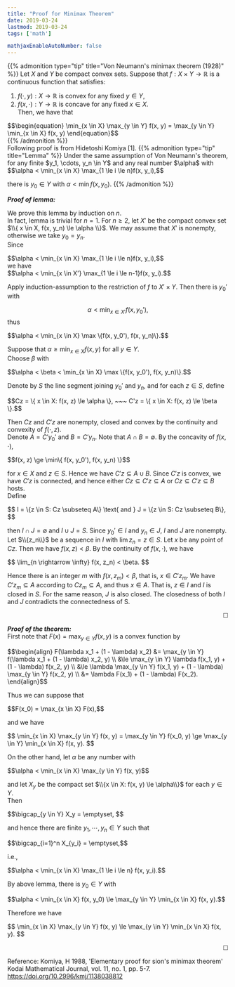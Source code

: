```yaml
---
title: "Proof for Minimax Theorem"
date: 2019-03-24
lastmod: 2019-03-24
tags: ['math']

mathjaxEnableAutoNumber: false
---
```

{{% admonition type="tip" title="Von Neumann's minimax theorem (1928)" %}}
Let $X$ and $Y$ be compact convex sets. Suppose that $f:X \times Y \rightarrow \mathbb{R}$ is a continuous function that satisfies:  
1. $f(\cdot, y): X \rightarrow \mathbb{R}$ is convex for any fixed $y \in Y$,  
2. $f(x, \cdot): Y \rightarrow \mathbb{R}$ is concave for any fixed $x \in X$.  
Then, we have that

<div>$$\begin{equation}
\min_{x \in X} \max_{y \in Y} f(x, y) = \max_{y \in Y} \min_{x \in X} f(x, y)
\end{equation}$$</div>
{{% /admonition %}}
<br>
Following proof is from Hidetoshi Komiya [1].
<!--more-->
{{% admonition type="tip" title="Lemma" %}}
Under the same assumption of Von Neumann's theorem, for any finite $y_1, \cdots, y_n \in Y$ and any real number $\alpha$ with

<div>$$\alpha < \min_{x \in X} \max_{1 \le i \le n}f(x, y_i),$$</div>

there is $y_0 \in Y$ with $\alpha < \min f(x, y_0)$.
{{% /admonition %}}

__*Proof of lemma:*__  
<!-- We just need to prove this on the case $n = 2$.   -->
We prove this lemma by induction on $n$.  
In fact, lemma is trivial for $n = 1$. For $n \ge 2$, let $X'$ be the compact convex set $\\{ x \in X, f(x, y_n) \le \alpha \\}$. We may assume that $X'$ is nonempty, otherwise we take $y_0 = y_n$.  
Since

<div>$$\alpha < \min_{x \in X} \max_{1 \le i \le n}f(x, y_i),$$</div>
we have

<div>$$\alpha < \min_{x \in X'} \max_{1 \le i \le n-1}f(x, y_i).$$</div>

Apply induction-assumption to the restriction of $f$ to $X' \times Y$. Then there is $y_0'$ with

$$\alpha < \min_{x \in X'} f(x, y_0'),$$
thus

<div>$$\alpha < \min_{x \in X} \max \{f(x, y_0'), f(x, y_n)\}.$$</div>

Suppose that $\alpha \ge \min_{x \in X}f(x, y)$ for all $y \in Y$.  
Choose $\beta$ with

<div>$$\alpha < \beta < \min_{x \in X} \max \{f(x, y_0'), f(x, y_n)\}.$$</div>

Denote by $S$ the line segment joining $y_0'$ and $y_n$, and for each $z \in S$, define

<div>$$Cz = \{ x \in X: f(x, z) \le \alpha \}, ~~~ C'z = \{ x \in X: f(x, z) \le \beta \}.$$</div>

Then $Cz$ and $C'z$ are nonempty, closed and convex by the continuity and convexity of $f(\cdot, z)$.  
Denote $A = C'y_0'$ and $B = C'y_n$. Note that $A \cap B = \emptyset$. By the concavity of $f(x, \cdot)$,

<div>$$f(x, z) \ge \min\{ f(x, y_0'), f(x, y_n) \}$$</div>

for $x \in X$ and $z \in S$. Hence we have $C'z \subseteq A \cup B$. Since $C'z$ is convex, we have $C'z$ is connected, and hence either $Cz \subseteq C'z \subseteq A$ or $Cz \subseteq C'z \subseteq B$ hosts.  
Define

<div>$$ I = \{z \in S: Cz \subseteq A\} \text{ and } J = \{z \in S: Cz \subseteq B\}, $$</div>

then $I \cap J = \emptyset$ and $I \cup J = S$. Since $y_0' \in I$ and $y_n \in J$, $I$ and $J$ are nonempty.  
Let $\\{z_n\\}$ be a sequence in $I$ with $\lim z_n = z \in S$.
Let $x$ be any point of $Cz$. Then we have $f(x, z) < \beta$. By the continuity of $f(x, \cdot)$, we have

<div>$$ \lim_{n \rightarrow \infty} f(x, z_n) < \beta. $$</div>

Hence there is an integer $m$ with $f(x, z_m) < \beta$, that is, $x \in C'z_m$. We have $C'z_m \subseteq A$ according to $Cz_m \subseteq A$, and thus $x \in A$. That is, $z \in I$ and $I$ is closed in $S$. For the same reason, $J$ is also closed. The closedness of both $I$ and $J$ contradicts the connectedness of S.
<p align="right">☐</p>


__*Proof of the theorem:*__  
First note that $F(x) = \max_{y \in Y} f(x, y)$ is a convex function by

<div>$$\begin{align}
F(\lambda x_1 + (1 - \lambda) x_2) &= \max_{y \in Y} f(\lambda x_1 + (1 - \lambda) x_2, y) \\
&\le \max_{y \in Y} \lambda f(x_1, y) + (1 - \lambda) f(x_2, y) \\
&\le \lambda \max_{y \in Y} f(x_1, y) + (1 - \lambda) \max_{y \in Y} f(x_2, y) \\
&= \lambda F(x_1) + (1 - \lambda) F(x_2).
\end{align}$$</div>

Thus we can suppose that

<div>$$F(x_0) = \max_{x \in X} F(x),$$</div>

and we have

<div>$$
\min_{x \in X} \max_{y \in Y} f(x, y) = \max_{y \in Y} f(x_0, y) \ge \max_{y \in Y} \min_{x \in X} f(x, y).
$$</div>

On the other hand, let $\alpha$ be any number with

<div>$$\alpha < \min_{x \in X} \max_{y \in Y} f(x, y)$$</div>

and let $X_y$ be the compact set $\\{x \in X: f(x, y) \le \alpha\\}$ for each $y \in Y$.  
Then

<div>$$\bigcap_{y \in Y} X_y = \emptyset, $$</div>

and hence there are finite $y_1, \cdots, y_n \in Y$ such that

<div>$$\bigcap_{i=1}^n X_{y_i} = \emptyset,$$</div>

i.e.,

<div>$$\alpha < \min_{x \in X} \max_{1 \le i \le n} f(x, y_i).$$</div>

By above lemma, there is $y_0 \in Y$ with

<div>$$\alpha < \min_{x \in X} f(x, y_0) \le \max_{y \in Y} \min_{x \in X} f(x, y).$$</div>

Therefore we have

<div>$$
\min_{x \in X} \max_{y \in Y} f(x, y) \le \max_{y \in Y} \min_{x \in X} f(x, y).
$$</div>

<p align="right">☐</p>


Reference:
Komiya, H 1988, 'Elementary proof for sion's minimax theorem' Kodai Mathematical Journal, vol. 11, no. 1, pp. 5-7. https://doi.org/10.2996/kmj/1138038812
